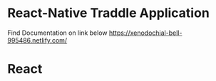 # React-Native Traddle Application

Find Documentation on link below
https://xenodochial-bell-995486.netlify.com/
# React

